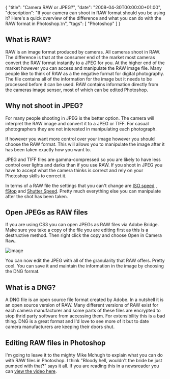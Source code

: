 {
  "title": "Camera RAW or JPEG?",
  "date": "2008-04-30T00:00:00+01:00",
  "description": "If your camera can shoot in RAW format should you be using it? Here's a quick overview of the difference and what you can do with the RAW format in Photoshop.\n",
  "tags": [
    "Photoshop"
  ]
}

## What is RAW?

RAW is an image format produced by cameras. All cameras shoot in RAW. The difference is that at the consumer end of the market most cameras convert the RAW format instantly to a JPEG for you. At the higher end of the market however you can access and manipulate the RAW image file. Many people like to think of RAW as a the negative format for digital photography. The file contains all of the information for the image but it needs to be processed before it can be used. RAW contains information directly from the cameras image sensor, most of which can be edited Photoshop.

## Why not shoot in JPEG?

For many people shooting in JPEG is the better option. The camera will interpret the RAW image and convert it to a JPEG or TIFF. For casual photographers they are not interested in manipulating each photograph.

If however you want more control over your image however you should choose the RAW format. This will allows you to manipulate the image after it has been taken exactly how you want to. 

JPEG and TIFF files are gamma-compressed so you are likely to have less control over lights and darks than if you use RAW. If you shoot in JPEG you have to accept what the camera thinks is correct and rely on your Photoshop skills to correct it. 

In terms of a RAW file the settings that you can't change are [ISO speed][1] , [fStop][2] and [Shutter Speed][3]. Pretty much everything else you can manipulate after the shot has been taken. 

## Open JPEGs as RAW files

If you are using CS3 you can open JPEGs as RAW files via Adobe Bridge. Make sure you take a copy of the file you are editing first as this is a destructive method. Then right click the copy and choose Open in Camera Raw..

![image][4] 

You can now edit the JPEG with all of the granularity that RAW offers. Pretty cool. You can save it and maintain the information in the image by choosing the DNG format.

## What is a DNG?

A DNG file is an open source file format created by Adobe. In a nutshell it is an open source version of RAW. Many different versions of RAW exist for each camera manufacturer and some parts of these files are encrypted to stop thrid party software from accessing them. For extensibility this is a bad thing. DNG is a great format and I'd love to see more of it but to date camera manufacturers are keeping their doors shut. 

## Editing RAW files in Photoshop

I'm going to leave it to the mighty Mike Mchugh to explain what you can do with RAW files in Photoshop. I think "Bloody hell, wouldn't the bride be just pumped with that?" says it all. If you are reading this in a newsreader you can [view the video here][5].

<object width="425" height="355"><param name="movie" value="https://www.youtube.com/v/-CXJYhf8Np4&amp;hl=en"></param><param name="wmode" value="transparent"></param><embed src="https://www.youtube.com/v/-CXJYhf8Np4&amp;hl=en" type="application/x-shockwave-flash" wmode="transparent" width="425" height="355"></embed></object>

 [1]: http://en.wikipedia.org/wiki/Film_speed#Digital_camera_ISO_speed_and_exposure_index
 [2]: http://en.wikipedia.org/wiki/F-number#Stops.2C_f-stop_conventions.2C_and_exposure
 [3]: http://en.wikipedia.org/wiki/Shutter_speed
 [4]: /images/articles/open_as_raw.jpg
 [5]: https://www.youtube.com/watch?v=-CXJYhf8Np4
